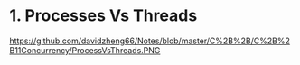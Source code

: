 # 1. Processes Vs Threads
https://github.com/davidzheng66/Notes/blob/master/C%2B%2B/C%2B%2B11Concurrency/ProcessVsThreads.PNG

